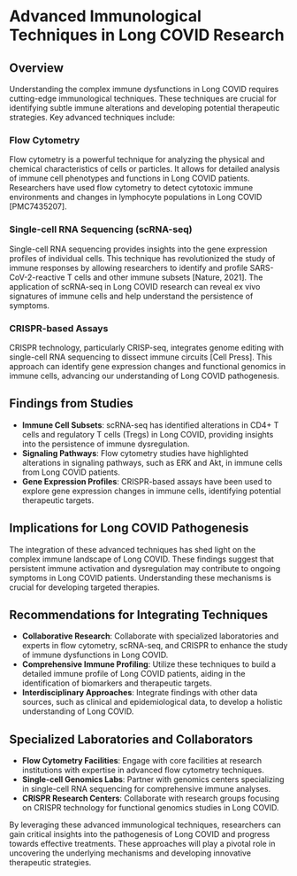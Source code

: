 # Advanced Immunological Techniques in Long COVID Research

## Overview

Understanding the complex immune dysfunctions in Long COVID requires cutting-edge immunological techniques. These techniques are crucial for identifying subtle immune alterations and developing potential therapeutic strategies. Key advanced techniques include:

### Flow Cytometry
Flow cytometry is a powerful technique for analyzing the physical and chemical characteristics of cells or particles. It allows for detailed analysis of immune cell phenotypes and functions in Long COVID patients. Researchers have used flow cytometry to detect cytotoxic immune environments and changes in lymphocyte populations in Long COVID [PMC7435207].

### Single-cell RNA Sequencing (scRNA-seq)
Single-cell RNA sequencing provides insights into the gene expression profiles of individual cells. This technique has revolutionized the study of immune responses by allowing researchers to identify and profile SARS-CoV-2-reactive T cells and other immune subsets [Nature, 2021]. The application of scRNA-seq in Long COVID research can reveal ex vivo signatures of immune cells and help understand the persistence of symptoms.

### CRISPR-based Assays
CRISPR technology, particularly CRISP-seq, integrates genome editing with single-cell RNA sequencing to dissect immune circuits [Cell Press]. This approach can identify gene expression changes and functional genomics in immune cells, advancing our understanding of Long COVID pathogenesis.

## Findings from Studies

- **Immune Cell Subsets**: scRNA-seq has identified alterations in CD4+ T cells and regulatory T cells (Tregs) in Long COVID, providing insights into the persistence of immune dysregulation.
- **Signaling Pathways**: Flow cytometry studies have highlighted alterations in signaling pathways, such as ERK and Akt, in immune cells from Long COVID patients.
- **Gene Expression Profiles**: CRISPR-based assays have been used to explore gene expression changes in immune cells, identifying potential therapeutic targets.

## Implications for Long COVID Pathogenesis

The integration of these advanced techniques has shed light on the complex immune landscape of Long COVID. These findings suggest that persistent immune activation and dysregulation may contribute to ongoing symptoms in Long COVID patients. Understanding these mechanisms is crucial for developing targeted therapies.

## Recommendations for Integrating Techniques

- **Collaborative Research**: Collaborate with specialized laboratories and experts in flow cytometry, scRNA-seq, and CRISPR to enhance the study of immune dysfunctions in Long COVID.
- **Comprehensive Immune Profiling**: Utilize these techniques to build a detailed immune profile of Long COVID patients, aiding in the identification of biomarkers and therapeutic targets.
- **Interdisciplinary Approaches**: Integrate findings with other data sources, such as clinical and epidemiological data, to develop a holistic understanding of Long COVID.

## Specialized Laboratories and Collaborators

- **Flow Cytometry Facilities**: Engage with core facilities at research institutions with expertise in advanced flow cytometry techniques.
- **Single-cell Genomics Labs**: Partner with genomics centers specializing in single-cell RNA sequencing for comprehensive immune analyses.
- **CRISPR Research Centers**: Collaborate with research groups focusing on CRISPR technology for functional genomics studies in Long COVID.

By leveraging these advanced immunological techniques, researchers can gain critical insights into the pathogenesis of Long COVID and progress towards effective treatments. These approaches will play a pivotal role in uncovering the underlying mechanisms and developing innovative therapeutic strategies.